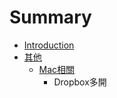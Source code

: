 # Summary

* [Introduction](README.md)
* [其他](chapter1.md)
  * [Mac相關](chapter1/macxiang-guan.md)
    * Dropbox多開


